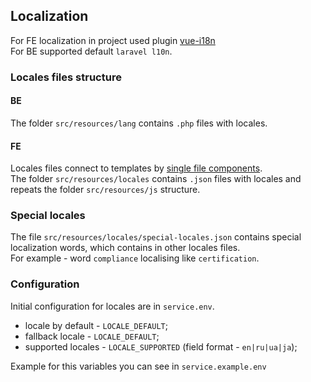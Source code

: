 ## Localization

For FE localization in project used plugin
[vue-i18n](https://kazupon.github.io/vue-i18n/)  
For BE supported default `laravel l10n`.

### Locales files structure

#### BE

The folder `src/resources/lang` contains `.php` files with locales.

#### FE

Locales files connect to templates by
[single file components](https://kazupon.github.io/vue-i18n/guide/sfc.html#basic-usage).  
The folder `src/resources/locales` contains `.json` files with locales and
repeats the folder `src/resources/js` structure.

### Special locales

The file `src/resources/locales/special-locales.json` contains special
localization words, which contains in other locales files.  
For example - word `compliance` localising like `certification`.

### Configuration

Initial configuration for locales are in `service.env`.

-   locale by default - `LOCALE_DEFAULT`;
-   fallback locale - `LOCALE_DEFAULT`;
-   supported locales - `LOCALE_SUPPORTED` (field format - `en|ru|ua|ja`);

Example for this variables you can see in `service.example.env`
